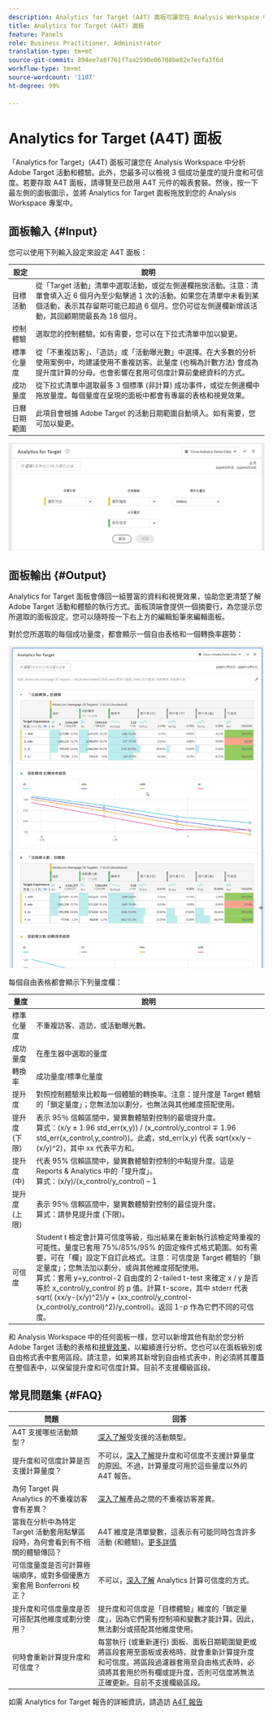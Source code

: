 ```yaml
---
description: Analytics for Target (A4T) 面板可讓您在 Analysis Workspace 中分析 Adobe Target 活動和體驗。
title: Analytics for Target (A4T) 面板
feature: Panels
role: Business Practitioner, Administrator
translation-type: tm+mt
source-git-commit: 894ee7a8f761f7aa2590e06708be82e7ecfa3f6d
workflow-type: tm+mt
source-wordcount: '1107'
ht-degree: 99%

---
```



# Analytics for Target (A4T) 面板

「Analytics for Target」(A4T) 面板可讓您在 Analysis Workspace 中分析 Adobe Target 活動和體驗。此外，您最多可以檢視 3 個成功量度的提升度和可信度。若要存取 A4T 面板，請導覽至已啟用 A4T 元件的報表套裝。然後，按一下最左側的面板圖示，並將 Analytics for Target 面板拖放到您的 Analysis Workspace 專案中。

## 面板輸入 {#Input}

您可以使用下列輸入設定來設定 A4T 面板：

| 設定 | 說明 |
|---|---|
| 目標活動 | 從「Target 活動」清單中選取活動，或從左側邊欄拖放活動。注意：清單會填入近 6 個月內至少點擊過 1 次的活動。如果您在清單中未看到某個活動，表示其存留期可能已超過 6 個月。您仍可從左側邊欄新增該活動，其回顧期間最長為 18 個月。 |
| 控制體驗 | 選取您的控制體驗。如有需要，您可以在下拉式清單中加以變更。 |
| 標準化量度 | 從「不重複訪客」、「造訪」或「活動曝光數」中選擇。在大多數的分析使用案例中，均建議使用不重複訪客。此量度 (也稱為計數方法) 會成為提升度計算的分母。也會影響在套用可信度計算前彙總資料的方式。 |
| 成功量度 | 從下拉式清單中選取最多 3 個標準 (非計算) 成功事件，或從左側邊欄中拖放量度。每個量度在呈現的面板中都會有專屬的表格和視覺效果。 |
| 日曆日期範圍 | 此項目會根據 Adobe Target 的活動日期範圍自動填入。如有需要，您可加以變更。 |

![面板產生器](assets/a4t-panel-builder2.png)

## 面板輸出 {#Output}

Analytics for Target 面板會傳回一組豐富的資料和視覺效果，協助您更清楚了解 Adobe Target 活動和體驗的執行方式。面板頂端會提供一個摘要行，為您提示您所選取的面板設定。您可以隨時按一下右上方的編輯鉛筆來編輯面板。

對於您所選取的每個成功量度，都會顯示一個自由表格和一個轉換率趨勢：

![已呈現](assets/a4t-rendered.png)


每個自由表格都會顯示下列量度欄：

| 量度 | 說明 |
|---|---|
| 標準化量度 | 不重複訪客、造訪，或活動曝光數。 |
| 成功量度 | 在產生器中選取的量度 |
| 轉換率 | 成功量度/標準化量度 |
| 提升度 | 對照控制體驗來比較每一個體驗的轉換率。注意：提升度是 Target 體驗的「鎖定量度」；您無法加以劃分，也無法與其他維度搭配使用。 |
| 提升度 (下限) | 表示 95％ 信賴區間中，變異數體驗對控制的最壞提升度。<br>算式：(x/y ± 1.96 std_err(x,y)) / (x_control/y_control ∓ 1.96 std_err(x_control,y_control))。此處，std_err(x,y) 代表 sqrt(xx/y – (x/y)^2)，其中 xx 代表平方和。 |
| 提升度 (中) | 代表 95% 信賴區間中，變異數體驗對控制的中點提升度。這是 Reports &amp; Analytics 中的「提升度」。<br>算式：(x/y)/(x_control/y_control) – 1 |
| 提升度 (上限) | 表示 95％ 信賴區間中，變異數體驗對控制的最佳提升度。<br>算式：請參見提升度 (下限)。 |
| 可信度 | Student t 檢定會計算可信度等級，指出結果在重新執行該檢定時重複的可能性。量度已套用 75%/85%/95% 的固定條件式格式範圍。如有需要，可在「欄」設定下自訂此格式。注意：可信度是 Target 體驗的「鎖定量度」；您無法加以劃分，或與其他維度搭配使用。<br>算式：套用 y+y_control-2 自由度的 2-tailed t-test 來確定 x / y 是否等於 x_control/y_control 的 p 值。計算 t-score，其中 stderr 代表 sqrt( (xx/y-(x/y)^2)/y + (xx_control/y_control-(x_control/y_control)^2)/y_control)。返回 1-p 作為它們不同的可信度。 |

和 Analysis Workspace 中的任何面板一樣，您可以新增其他有助於您分析 Adobe Target 活動的表格和[視覺效果](https://docs.adobe.com/content/help/zh-Hant/analytics/analyze/analysis-workspace/visualizations/freeform-analysis-visualizations.html)，以繼續進行分析。您也可以在面板級別或自由格式表中套用區段。請注意，如果將其新增到自由格式表中，則必須將其覆蓋在整個表中，以保留提升度和可信度計算。目前不支援欄級區段。

## 常見問題集 {#FAQ}

| 問題 | 回答 |
|---|---|
| A4T 支援哪些活動類型？ | [深入了解](https://docs.adobe.com/content/help/zh-Hant/target/using/integrate/a4t/a4t-faq/a4t-faq-activity-setup.html)受支援的活動類型。 |
| 提升度和可信度計算是否支援計算量度？ | 不可以，[深入了解](https://docs.adobe.com/content/help/zh-Hant/target/using/integrate/a4t/a4t-faq/a4t-faq-lift-and-confidence.html)提升度和可信度不支援計算量度的原因。不過，計算量度可用於這些量度以外的 A4T 報告。 |
| 為何 Target 與 Analytics 的不重複訪客會有差異？ | [深入了解](https://docs.adobe.com/content/help/zh-Hant/target/using/integrate/a4t/a4t-faq/a4t-faq-viewing-reports.html)產品之間的不重複訪客差異。 |
| 當我在分析中為特定 Target 活動套用點擊區段時，為何會看到有不相關的體驗傳回？ | A4T 維度是清單變數，這表示有可能同時包含許多活動 (和體驗)。[更多詳情](https://docs.adobe.com/content/help/en/target/using/integrate/a4t/a4t-faq/a4t-faq-viewing-reports.html) |
| 可信度量度是否可計算極端順序，或對多個優惠方案套用 Bonferroni 校正？ | 不可以，[深入了解](https://docs.adobe.com/content/help/en/target/using/integrate/a4t/a4t-faq/a4t-faq-lift-and-confidence.html) Analytics 計算可信度的方式。 |
| 提升度和可信度量度是否可搭配其他維度或劃分使用？ | 提升度和可信度是「目標體驗」維度的「鎖定量度」，因為它們需有控制項和變數才能計算。因此，無法劃分或搭配其他維度使用。 |
| 何時會重新計算提升度和可信度？ | 每當執行 (或重新運行) 面板、面板日期範圍變更或將區段套用至面板或表格時，就會重新計算提升度和可信度。將區段過濾器套用至自由格式表時，必須將其套用於所有欄或提升度，否則可信度將無法正確更新。目前不支援欄級區段。 |

如需 Analytics for Target 報告的詳細資訊，請造訪 [A4T 報告](https://docs.adobe.com/content/help/zh-Hant/target/using/integrate/a4t/reporting.html)
